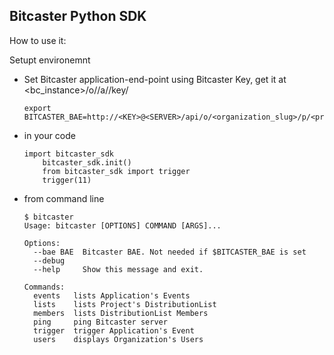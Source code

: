 Bitcaster Python SDK
--------------------


How to use it:

Setupt environemnt

- Set Bitcaster application-end-point using Bitcaster Key, get it at <bc_instance>/o/<org>/a/<app>/key/
    
    ```
    export BITCASTER_BAE=http://<KEY>@<SERVER>/api/o/<organization_slug>/p/<project_slug>/a/<application_slug>/ 

    ```

- in your code

    ```  
    import bitcaster_sdk 
        bitcaster_sdk.init()
        from bitcaster_sdk import trigger
        trigger(11)

    ```



- from command line

    ```  
    $ bitcaster
    Usage: bitcaster [OPTIONS] COMMAND [ARGS]...
    
    Options:
      --bae BAE  Bitcaster BAE. Not needed if $BITCASTER_BAE is set
      --debug
      --help     Show this message and exit.
    
    Commands:
      events   lists Application's Events
      lists    lists Project's DistributionList
      members  lists DistributionList Members
      ping     ping Bitcaster server
      trigger  trigger Application's Event
      users    displays Organization's Users

    ```
